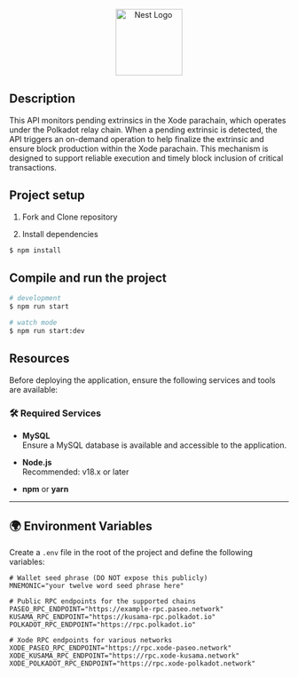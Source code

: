 <p align="center">
  <a href="http://nestjs.com/" target="blank"><img src="https://xode-node.staginglab.info/_next/image?url=%2Fassets%2FXode_logo_white.png&w=256&q=75" width="120" alt="Nest Logo" /></a>
</p>

[circleci-image]: https://img.shields.io/circleci/build/github/nestjs/nest/master?token=abc123def456
[circleci-url]: https://circleci.com/gh/nestjs/nest

## Description

This API monitors pending extrinsics in the Xode parachain, which operates under the Polkadot relay chain. When a pending extrinsic is detected, the API triggers an on-demand operation to help finalize the extrinsic and ensure block production within the Xode parachain. This mechanism is designed to support reliable execution and timely block inclusion of critical transactions.

## Project setup
1. Fork and Clone repository

2. Install dependencies
```bash
$ npm install
```

## Compile and run the project

```bash
# development
$ npm run start

# watch mode
$ npm run start:dev

```

## Resources
Before deploying the application, ensure the following services and tools are available:

### 🛠️ Required Services
- **MySQL**  
  Ensure a MySQL database is available and accessible to the application.

- **Node.js**  
  Recommended: v18.x or later

- **npm** or **yarn**

---

## 🌍 Environment Variables

Create a `.env` file in the root of the project and define the following variables:

```env
# Wallet seed phrase (DO NOT expose this publicly)
MNEMONIC="your twelve word seed phrase here"

# Public RPC endpoints for the supported chains
PASEO_RPC_ENDPOINT="https://example-rpc.paseo.network"
KUSAMA_RPC_ENDPOINT="https://kusama-rpc.polkadot.io"
POLKADOT_RPC_ENDPOINT="https://rpc.polkadot.io"

# Xode RPC endpoints for various networks
XODE_PASEO_RPC_ENDPOINT="https://rpc.xode-paseo.network"
XODE_KUSAMA_RPC_ENDPOINT="https://rpc.xode-kusama.network"
XODE_POLKADOT_RPC_ENDPOINT="https://rpc.xode-polkadot.network"